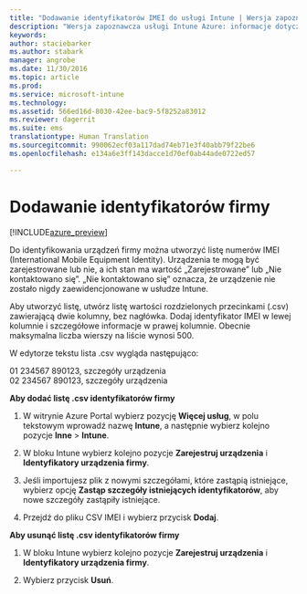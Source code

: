 ```yaml
---
title: "Dodawanie identyfikatorów IMEI do usługi Intune | Wersja zapoznawcza usługi Intune Azure | Dokumentacja firmy Microsoft"
description: "Wersja zapoznawcza usługi Intune Azure: informacje dotyczące dodawania identyfikatorów firmy (numerów IMEI) do usługi Microsoft Intune. "
keywords: 
author: staciebarker
ms.author: stabark
manager: angrobe
ms.date: 11/30/2016
ms.topic: article
ms.prod: 
ms.service: microsoft-intune
ms.technology: 
ms.assetid: 566ed16d-8030-42ee-bac9-5f8252a83012
ms.reviewer: dagerrit
ms.suite: ems
translationtype: Human Translation
ms.sourcegitcommit: 990062ecf03a117dad74eb71e3f40abb79f22be6
ms.openlocfilehash: e134a6e3ff143dacce1d70ef0ab44ade0722ed57

---
```


# <a name="add-corporate-identifiers"></a>Dodawanie identyfikatorów firmy

[!INCLUDE[azure_preview](../includes/azure_preview.md)]

Do identyfikowania urządzeń firmy można utworzyć listę numerów IMEI (International Mobile Equipment Identity). Urządzenia te mogą być zarejestrowane lub nie, a ich stan ma wartość „Zarejestrowane” lub „Nie kontaktowano się”. „Nie kontaktowano się” oznacza, że urządzenie nie zostało nigdy zaewidencjonowane w usłudze Intune.

Aby utworzyć listę, utwórz listę wartości rozdzielonych przecinkami (.csv) zawierającą dwie kolumny, bez nagłówka. Dodaj identyfikator IMEI w lewej kolumnie i szczegółowe informacje w prawej kolumnie. Obecnie maksymalna liczba wierszy na liście wynosi 500.

W edytorze tekstu lista .csv wygląda następująco:

01 234567 890123, szczegóły urządzenia</br>
02 234567 890123, szczegóły urządzenia

**Aby dodać listę .csv identyfikatorów firmy**

1. W witrynie Azure Portal wybierz pozycję **Więcej usług**, w polu tekstowym wprowadź nazwę **Intune**, a następnie wybierz kolejno pozycje **Inne** > **Intune**.

2. W bloku Intune wybierz kolejno pozycje **Zarejestruj urządzenia** i **Identyfikatory urządzenia firmy**.

3. Jeśli importujesz plik z nowymi szczegółami, które zastąpią istniejące, wybierz opcję **Zastąp szczegóły istniejących identyfikatorów**, aby nowe szczegóły zastąpiły istniejące.

4. Przejdź do pliku CSV IMEI i wybierz przycisk **Dodaj**.

**Aby usunąć listę .csv identyfikatorów firmy**

1. W bloku Intune wybierz kolejno pozycje **Zarejestruj urządzenia** i **Identyfikatory urządzenia firmy**.

2. Wybierz przycisk **Usuń**.



<!--HONumber=Feb17_HO1-->


